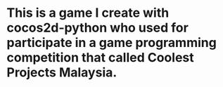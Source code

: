 # This is a game I create with cocos2d-python who used for participate in a game programming competition that called Coolest Projects Malaysia. 
